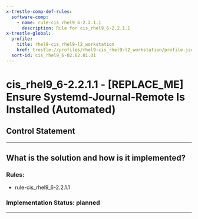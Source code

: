 ```yaml
---
x-trestle-comp-def-rules:
  software-comp:
    - name: rule-cis_rhel9_6-2.2.1.1
      description: Rule for cis_rhel9_6-2.2.1.1
x-trestle-global:
  profile:
    title: rhel9-cis_rhel9-l2_workstation
    href: trestle://profiles/rhel9-cis_rhel9-l2_workstation/profile.json
  sort-id: cis_rhel9_6-02.02.01.01
---
```


# cis_rhel9_6-2.2.1.1 - \[REPLACE_ME\] Ensure Systemd-Journal-Remote Is Installed (Automated)

## Control Statement

______________________________________________________________________

## What is the solution and how is it implemented?

<!-- For implementation status enter one of: implemented, partial, planned, alternative, not-applicable -->

<!-- Note that the list of rules under ### Rules: is read-only and changes will not be captured after assembly to JSON -->

<!-- Add control implementation description here for control: cis_rhel9_6-2.2.1.1 -->

### Rules:

  - rule-cis_rhel9_6-2.2.1.1

### Implementation Status: planned

______________________________________________________________________
